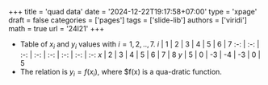+++
title = 'quad data'
date = '2024-12-22T19:17:58+07:00'
type = 'xpage'
draft = false
categories = ['pages']
tags = ['slide-lib']
authors = ['viridi']
math = true
url = '24l21'
+++
<!--more-->

+ Table of $x_i$ and $y_i$ values with $i = 1, 2, .., 7$.
$i$ | 1 | 2 | 3 | 4 | 5 | 6 | 7
:-: | :-: | :-: | :-: | :-: | :-: | :-: | :-:
$x$ | 2 | 3 | 4 | 5 | 6 | 7 | 8 
$y$ | 5 | 0 | -3 | -4 | -3 | 0 | 5
+ The relation is $y_i = f(x_i)$, where $f(x) is a qua-dratic function.
